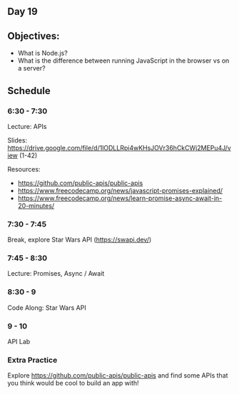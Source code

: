 ## Day 19

## Objectives:

- What is Node.js?
- What is the difference between running JavaScript in the browser vs on a server?

## Schedule

### 6:30 - 7:30

Lecture: APIs

Slides: https://drive.google.com/file/d/1lODLLRpi4wKHsJOVr36hCkCWj2MEPu4J/view (1-42)

Resources:

- https://github.com/public-apis/public-apis
- https://www.freecodecamp.org/news/javascript-promises-explained/
- https://www.freecodecamp.org/news/learn-promise-async-await-in-20-minutes/

### 7:30 - 7:45

Break, explore Star Wars API (https://swapi.dev/)

### 7:45 - 8:30

Lecture: Promises, Async / Await

### 8:30 - 9

Code Along: Star Wars API

### 9 - 10

API Lab

### Extra Practice

Explore https://github.com/public-apis/public-apis and find some APIs that you think would be cool to build an app with!
